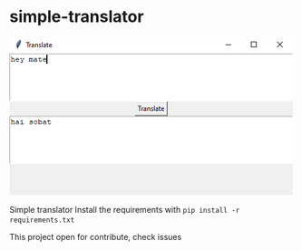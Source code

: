 # simple-translator
![alt text](https://github.com/Askus99/simple-translator/blob/main/showup.png?raw=true)

Simple translator 
Install the requirements with ```pip install -r requirements.txt```

This project open for contribute, check issues
